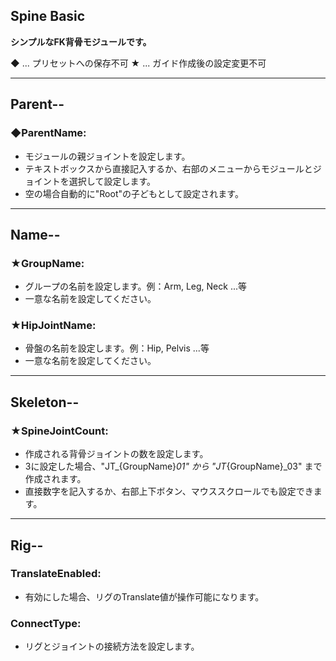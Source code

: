 ## Spine Basic

**シンプルなFK背骨モジュールです。**

◆ ... プリセットへの保存不可
★ ... ガイド作成後の設定変更不可

---

## Parent--

### ◆ParentName:
- モジュールの親ジョイントを設定します。
- テキストボックスから直接記入するか、右部のメニューからモジュールとジョイントを選択して設定します。
- 空の場合自動的に"Root"の子どもとして設定されます。

---

## Name--

### ★GroupName:
- グループの名前を設定します。例：Arm, Leg, Neck ...等
- 一意な名前を設定してください。

### ★HipJointName:
- 骨盤の名前を設定します。例：Hip, Pelvis ...等
- 一意な名前を設定してください。

---

## Skeleton--

### ★SpineJointCount:
- 作成される背骨ジョイントの数を設定します。
- 3に設定した場合、"JT_{GroupName}_01" から "JT_{GroupName}_03" まで作成されます。
- 直接数字を記入するか、右部上下ボタン、マウススクロールでも設定できます。

---

## Rig--

### TranslateEnabled:
- 有効にした場合、リグのTranslate値が操作可能になります。

### ConnectType:
- リグとジョイントの接続方法を設定します。